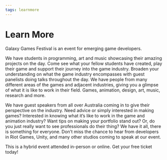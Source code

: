 ```yaml
---
tags: learnmore
---
```


# Learn More

Galaxy Games Festival is an event for emerging game developers.

We have students in programming, art and music showcasing their amazing projects on the day. Come see what your fellow students have created, play their game and support their journey into the game industry. Broaden your understanding on what the game industry encompasses with guest panelists doing talks throughout the day. We have people from many different areas of the games and adjacent industries, giving you a glimpse of what it is like to work in their field. Games, animation, design, art, music, research and more. 

We have guest speakers from all over Australia coming in to give their perspective on the industry. Need advice or simply interested in making games? Interested in knowing what it’s like to work in the game and animation industry? Want tips on making your portfolio stand out? Or, do you just really want to see professionals do their thing? We have it all, there is something for everyone. Don’t miss the chance to hear from developers in Riot Games, Unity, and many other studios coming to speak at our event.  

This is a hybrid event attended in-person or online. Get your free ticket today!

